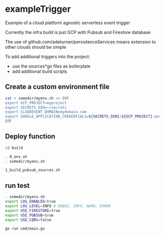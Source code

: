 # exampleTrigger

Example of a cloud platform agnostic serverless event trigger

Currently the infra build is just GCP with Pubsub and Firestore database

The use of github.com/adeturner/persistenceServices means extension to other clouds should be simple

To add additional triggers into the project:

- use the sources*go files as boilerplate
- add additional build scripts

## Create a custom environment file

```bash
cat > somedir/myenv.sh << EOF
export GCP_PROJECT=myproject
export SECRETS_DIR=~/secrets
export CLOUDEVENT_DOMAIN=mydomain.com
export GOOGLE_APPLICATION_CREDENTIALS=${SECRETS_DIR}/${GCP_PROJECT}-persistenceServices.json  // if testing outside of GCP
EOF
```

## Deploy function

```bash
cd build

. 0_env.sh
. somedir/myenv.sh

1_build_pubsub_sources.sh
```

## run test

```bash
. somedir/myenv.sh
export LOG_ENABLED=true
export LOG_LEVEL=INFO # DEBUG, INFO, WARN, ERROR
export USE_FIRESTORE=true
export USE_PUBSUB=true
export USE_CQRS=false

go run cmd/main.go
```
